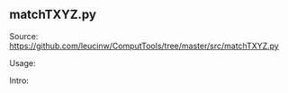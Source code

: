 ## matchTXYZ.py

Source: https://github.com/leucinw/ComputTools/tree/master/src/matchTXYZ.py

Usage:

Intro:

